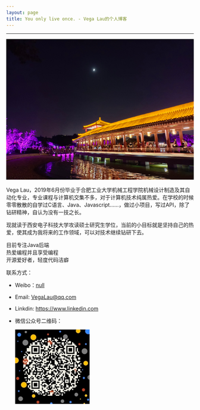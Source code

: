 ```yaml
---
layout: page
title: You only live once. - Vega Lau的个人博客
---
```

---

![](/images/1997-05-18-about-me/head.jpg)

Vega Lau，2019年6月份毕业于合肥工业大学机械工程学院机械设计制造及其自动化专业，专业课程与计算机交集不多，对于计算机技术纯属热爱。在学校的时候零零散散的自学过C语言、Java、Javascript……，做过小项目，写过API，除了钻研精神，自认为没有一技之长。

现就读于西安电子科技大学攻读硕士研究生学位，当前的小目标就是坚持自己的热爱，使其成为我将来的工作领域，可以对技术继续钻研下去。

目前专注Java后端  
热爱编程并且享受编程  
开源爱好者，轻度代码洁癖  

联系方式：

- Weibo：[null](http://weibo.com)
- Email: <VegaLau@qq.com>
- Linkdin: <https://www.linkedin.com>
- 微信公众号二维码：

  ![微信公众号二维码](/images/1997-05-18-about-me/my_wechat.jpg)

